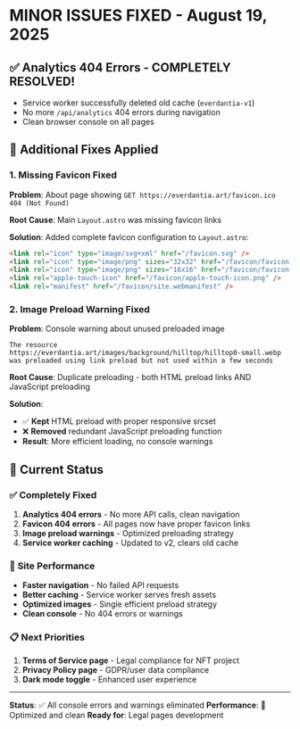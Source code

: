 # MINOR ISSUES FIXED - August 19, 2025

## ✅ **Analytics 404 Errors - COMPLETELY RESOLVED!**
- Service worker successfully deleted old cache (`everdantia-v1`)
- No more `/api/analytics` 404 errors during navigation
- Clean browser console on all pages

## 🔧 **Additional Fixes Applied**

### 1. **Missing Favicon Fixed**
**Problem**: About page showing `GET https://everdantia.art/favicon.ico 404 (Not Found)`

**Root Cause**: Main `Layout.astro` was missing favicon links

**Solution**: Added complete favicon configuration to `Layout.astro`:
```html
<link rel="icon" type="image/svg+xml" href="/favicon.svg" />
<link rel="icon" type="image/png" sizes="32x32" href="/favicon/favicon-96x96.png" />
<link rel="icon" type="image/png" sizes="16x16" href="/favicon/favicon-96x96.png" />
<link rel="apple-touch-icon" href="/favicon/apple-touch-icon.png" />
<link rel="manifest" href="/favicon/site.webmanifest" />
```

### 2. **Image Preload Warning Fixed**
**Problem**: Console warning about unused preloaded image
```
The resource https://everdantia.art/images/background/hilltop/hilltop0-small.webp was preloaded using link preload but not used within a few seconds
```

**Root Cause**: Duplicate preloading - both HTML preload links AND JavaScript preloading

**Solution**: 
- ✅ **Kept** HTML preload with proper responsive srcset
- ❌ **Removed** redundant JavaScript preloading function
- **Result**: More efficient loading, no console warnings

## 🚀 **Current Status**

### ✅ **Completely Fixed**
1. **Analytics 404 errors** - No more API calls, clean navigation
2. **Favicon 404 errors** - All pages now have proper favicon links
3. **Image preload warnings** - Optimized preloading strategy
4. **Service worker caching** - Updated to v2, clears old cache

### 🎯 **Site Performance**
- **Faster navigation** - No failed API requests
- **Better caching** - Service worker serves fresh assets
- **Optimized images** - Single efficient preload strategy
- **Clean console** - No 404 errors or warnings

### 📋 **Next Priorities**
1. **Terms of Service page** - Legal compliance for NFT project
2. **Privacy Policy page** - GDPR/user data compliance
3. **Dark mode toggle** - Enhanced user experience

---

**Status**: ✅ All console errors and warnings eliminated
**Performance**: 🚀 Optimized and clean
**Ready for**: Legal pages development
